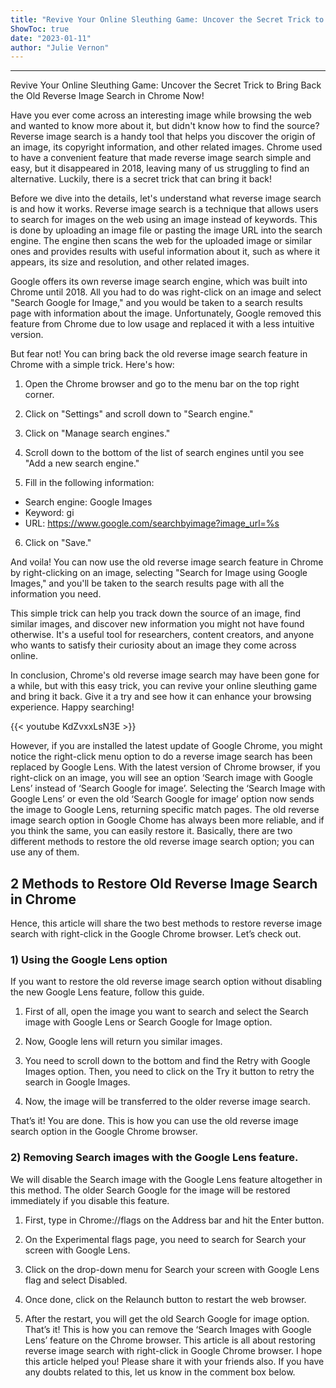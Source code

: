 ```yaml
---
title: "Revive Your Online Sleuthing Game: Uncover the Secret Trick to Bring Back the Old Reverse Image Search in Chrome Now!"
ShowToc: true 
date: "2023-01-11"
author: "Julie Vernon"
---
```

*****
Revive Your Online Sleuthing Game: Uncover the Secret Trick to Bring Back the Old Reverse Image Search in Chrome Now!

Have you ever come across an interesting image while browsing the web and wanted to know more about it, but didn't know how to find the source? Reverse image search is a handy tool that helps you discover the origin of an image, its copyright information, and other related images. Chrome used to have a convenient feature that made reverse image search simple and easy, but it disappeared in 2018, leaving many of us struggling to find an alternative. Luckily, there is a secret trick that can bring it back!

Before we dive into the details, let's understand what reverse image search is and how it works. Reverse image search is a technique that allows users to search for images on the web using an image instead of keywords. This is done by uploading an image file or pasting the image URL into the search engine. The engine then scans the web for the uploaded image or similar ones and provides results with useful information about it, such as where it appears, its size and resolution, and other related images.

Google offers its own reverse image search engine, which was built into Chrome until 2018. All you had to do was right-click on an image and select "Search Google for Image," and you would be taken to a search results page with information about the image. Unfortunately, Google removed this feature from Chrome due to low usage and replaced it with a less intuitive version.

But fear not! You can bring back the old reverse image search feature in Chrome with a simple trick. Here's how:

1. Open the Chrome browser and go to the menu bar on the top right corner.

2. Click on "Settings" and scroll down to "Search engine."

3. Click on "Manage search engines."

4. Scroll down to the bottom of the list of search engines until you see "Add a new search engine."

5. Fill in the following information:

- Search engine: Google Images
- Keyword: gi
- URL: https://www.google.com/searchbyimage?image_url=%s

6. Click on "Save."

And voila! You can now use the old reverse image search feature in Chrome by right-clicking on an image, selecting "Search for Image using Google Images," and you'll be taken to the search results page with all the information you need.

This simple trick can help you track down the source of an image, find similar images, and discover new information you might not have found otherwise. It's a useful tool for researchers, content creators, and anyone who wants to satisfy their curiosity about an image they come across online.

In conclusion, Chrome's old reverse image search may have been gone for a while, but with this easy trick, you can revive your online sleuthing game and bring it back. Give it a try and see how it can enhance your browsing experience. Happy searching!

{{< youtube KdZvxxLsN3E >}} 



However, if you are installed the latest update of Google Chrome, you might notice the right-click menu option to do a reverse image search has been replaced by Google Lens.
With the latest version of Chrome browser, if you right-click on an image, you will see an option ‘Search image with Google Lens’ instead of ‘Search Google for image’. Selecting the ‘Search Image with Google Lens’ or even the old ‘Search Google for image’ option now sends the image to Google Lens, returning specific match pages.
The old reverse image search option in Google Chome has always been more reliable, and if you think the same, you can easily restore it. Basically, there are two different methods to restore the old reverse image search option; you can use any of them.

 
## 2 Methods to Restore Old Reverse Image Search in Chrome


Hence, this article will share the two best methods to restore reverse image search with right-click in the Google Chrome browser. Let’s check out.

 
### 1) Using the Google Lens option


If you want to restore the old reverse image search option without disabling the new Google Lens feature, follow this guide.
1. First of all, open the image you want to search and select the Search image with Google Lens or Search Google for Image option.

2. Now, Google lens will return you similar images.

3. You need to scroll down to the bottom and find the Retry with Google Images option. Then, you need to click on the Try it button to retry the search in Google Images.

4. Now, the image will be transferred to the older reverse image search.

That’s it! You are done. This is how you can use the old reverse image search option in the Google Chrome browser.

 
### 2) Removing Search images with the Google Lens feature.


We will disable the Search image with the Google Lens feature altogether in this method. The older Search Google for the image will be restored immediately if you disable this feature.
1. First, type in Chrome://flags on the Address bar and hit the Enter button.

2. On the Experimental flags page, you need to search for Search your screen with Google Lens.

3. Click on the drop-down menu for Search your screen with Google Lens flag and select Disabled.

4. Once done, click on the Relaunch button to restart the web browser.

5. After the restart, you will get the old Search Google for image option.
That’s it! This is how you can remove the ‘Search Images with Google Lens’ feature on the Chrome browser.
This article is all about restoring reverse image search with right-click in Google Chrome browser. I hope this article helped you! Please share it with your friends also. If you have any doubts related to this, let us know in the comment box below.





